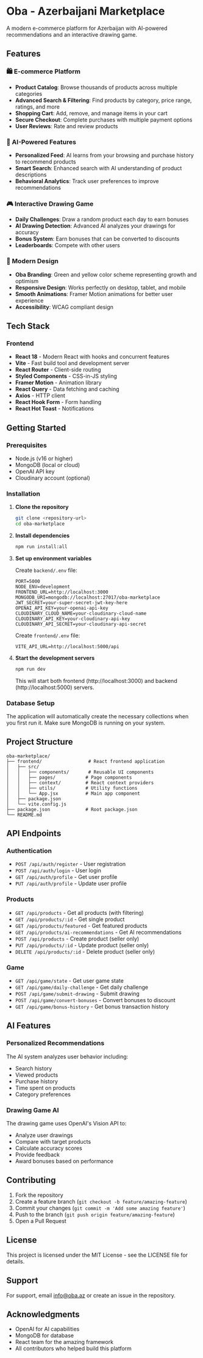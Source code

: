 # Oba - Azerbaijani Marketplace

A modern e-commerce platform for Azerbaijan with AI-powered recommendations and an interactive drawing game.

## Features

### 🛍️ E-commerce Platform
- **Product Catalog**: Browse thousands of products across multiple categories
- **Advanced Search & Filtering**: Find products by category, price range, ratings, and more
- **Shopping Cart**: Add, remove, and manage items in your cart
- **Secure Checkout**: Complete purchases with multiple payment options
- **User Reviews**: Rate and review products

### 🤖 AI-Powered Features
- **Personalized Feed**: AI learns from your browsing and purchase history to recommend products
- **Smart Search**: Enhanced search with AI understanding of product descriptions
- **Behavioral Analytics**: Track user preferences to improve recommendations

### 🎮 Interactive Drawing Game
- **Daily Challenges**: Draw a random product each day to earn bonuses
- **AI Drawing Detection**: Advanced AI analyzes your drawings for accuracy
- **Bonus System**: Earn bonuses that can be converted to discounts
- **Leaderboards**: Compete with other users

### 🎨 Modern Design
- **Oba Branding**: Green and yellow color scheme representing growth and optimism
- **Responsive Design**: Works perfectly on desktop, tablet, and mobile
- **Smooth Animations**: Framer Motion animations for better user experience
- **Accessibility**: WCAG compliant design

## Tech Stack

### Frontend
- **React 18** - Modern React with hooks and concurrent features
- **Vite** - Fast build tool and development server
- **React Router** - Client-side routing
- **Styled Components** - CSS-in-JS styling
- **Framer Motion** - Animation library
- **React Query** - Data fetching and caching
- **Axios** - HTTP client
- **React Hook Form** - Form handling
- **React Hot Toast** - Notifications

## Getting Started

### Prerequisites
- Node.js (v16 or higher)
- MongoDB (local or cloud)
- OpenAI API key
- Cloudinary account (optional)

### Installation

1. **Clone the repository**
   ```bash
   git clone <repository-url>
   cd oba-marketplace
   ```

2. **Install dependencies**
   ```bash
   npm run install:all
   ```

3. **Set up environment variables**
   
   Create `backend/.env` file:
   ```env
   PORT=5000
   NODE_ENV=development
   FRONTEND_URL=http://localhost:3000
   MONGODB_URI=mongodb://localhost:27017/oba-marketplace
   JWT_SECRET=your-super-secret-jwt-key-here
   OPENAI_API_KEY=your-openai-api-key
   CLOUDINARY_CLOUD_NAME=your-cloudinary-cloud-name
   CLOUDINARY_API_KEY=your-cloudinary-api-key
   CLOUDINARY_API_SECRET=your-cloudinary-api-secret
   ```

   Create `frontend/.env` file:
   ```env
   VITE_API_URL=http://localhost:5000/api
   ```

4. **Start the development servers**
   ```bash
   npm run dev
   ```

   This will start both frontend (http://localhost:3000) and backend (http://localhost:5000) servers.

### Database Setup

The application will automatically create the necessary collections when you first run it. Make sure MongoDB is running on your system.

## Project Structure

```
oba-marketplace/
├── frontend/                 # React frontend application
│   ├── src/
│   │   ├── components/       # Reusable UI components
│   │   ├── pages/           # Page components
│   │   ├── context/         # React context providers
│   │   ├── utils/           # Utility functions
│   │   └── App.jsx          # Main app component
│   ├── package.json
│   └── vite.config.js
├── package.json             # Root package.json
└── README.md
```

## API Endpoints

### Authentication
- `POST /api/auth/register` - User registration
- `POST /api/auth/login` - User login
- `GET /api/auth/profile` - Get user profile
- `PUT /api/auth/profile` - Update user profile

### Products
- `GET /api/products` - Get all products (with filtering)
- `GET /api/products/:id` - Get single product
- `GET /api/products/featured` - Get featured products
- `GET /api/products/ai-recommendations` - Get AI recommendations
- `POST /api/products` - Create product (seller only)
- `PUT /api/products/:id` - Update product (seller only)
- `DELETE /api/products/:id` - Delete product (seller only)

### Game
- `GET /api/game/state` - Get user game state
- `GET /api/game/daily-challenge` - Get daily challenge
- `POST /api/game/submit-drawing` - Submit drawing
- `POST /api/game/convert-bonuses` - Convert bonuses to discount
- `GET /api/game/bonus-history` - Get bonus transaction history

## AI Features

### Personalized Recommendations
The AI system analyzes user behavior including:
- Search history
- Viewed products
- Purchase history
- Time spent on products
- Category preferences

### Drawing Game AI
The drawing game uses OpenAI's Vision API to:
- Analyze user drawings
- Compare with target products
- Calculate accuracy scores
- Provide feedback
- Award bonuses based on performance

## Contributing

1. Fork the repository
2. Create a feature branch (`git checkout -b feature/amazing-feature`)
3. Commit your changes (`git commit -m 'Add some amazing feature'`)
4. Push to the branch (`git push origin feature/amazing-feature`)
5. Open a Pull Request

## License

This project is licensed under the MIT License - see the LICENSE file for details.

## Support

For support, email info@oba.az or create an issue in the repository.

## Acknowledgments

- OpenAI for AI capabilities
- MongoDB for database
- React team for the amazing framework
- All contributors who helped build this platform
